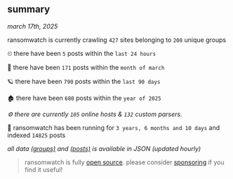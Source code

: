 
## summary
_march 17th, 2025_

ransomwatch is currently crawling `427` sites belonging to `208` unique groups

⏲ there have been `5` posts within the `last 24 hours`

🦈 there have been `171` posts within the `month of march`

🪐 there have been `790` posts within the `last 90 days`

🏚 there have been `680` posts within the `year of 2025`

_⚙️ there are currently `105` online hosts & `132` custom parsers._

🦕 ransomwatch has been running for `3 years, 6 months and 10 days` and indexed `14825` posts

_all data  [(groups)](http://ransomwhat.telemetry.ltd/groups) and [(posts)](http://ransomwhat.telemetry.ltd/posts) is available in JSON (updated hourly)_

> ransomwatch is fully [open source](https://github.com/joshhighet/ransomwatch#ransomwatch--). please consider [sponsoring](https://github.com/sponsors/joshhighet) if you find it useful!
